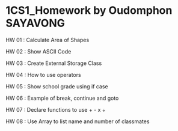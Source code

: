 # 1CS1_Homework by Oudomphon SAYAVONG
HW 01 : Calculate Area of Shapes

HW 02 : Show ASCII Code

HW 03 : Create External Storage Class

HW 04 : How to use operators

HW 05 : Show school grade using if case

HW 06 : Example of break, continue and goto

HW 07 : Declare functions to use + - x ÷

HW 08 : Use Array to list name and number of classmates
